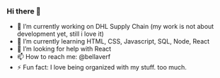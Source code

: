 ### Hi there 👋

- 🔭 I’m currently working on DHL Supply Chain (my work is not about development yet, still i love it)
- 🌱 I’m currently learning HTML, CSS, Javascript, SQL, Node, React
- 🤔 I’m looking for help with React
- 📫 How to reach me: @bellaverf
- ⚡ Fun fact: I love being organized with my stuff. too much.
